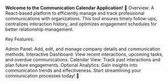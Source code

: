 **Welcome to the Communication Calendar Application!** 🎉
Overview:
A React-based platform to efficiently manage and track professional communications with organizations. This tool ensures timely follow-ups, centralizes interaction history, and optimizes
engagement schedules for better relationship management.

Key Features:

Admin Panel: Add, edit, and manage company details and communication methods.
Interactive Dashboard: View recent interactions, upcoming tasks, and overdue communications.
Calendar View: Track past interactions and plan future engagements.
Optional Analytics: Gain insights into communication trends and effectiveness.
Start streamlining your communication processes today! 🚀

